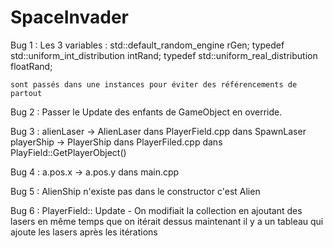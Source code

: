 # SpaceInvader

Bug 1 : 
	Les 3 variables : 
		std::default_random_engine rGen;
		typedef std::uniform_int_distribution<int> intRand;
		typedef std::uniform_real_distribution<float> floatRand;

	sont passés dans une instances pour éviter des référencements de partout

Bug 2 :
	Passer le Update des enfants de GameObject en override.

Bug 3 :
 	alienLaser -> AlienLaser dans PlayerField.cpp dans SpawnLaser
	playerShip -> PlayerShip dans PlayerFiled.cpp dans PlayField::GetPlayerObject()

Bug 4 :
	a.pos.x -> a.pos.y dans main.cpp

Bug 5 : 
	AlienShip n'existe pas dans le constructor c'est Alien

Bug 6 : 
	PlayerField:: Update 
		- On modifiait la collection en ajoutant des lasers en même temps 
		que on itérait dessus maintenant il y a un tableau qui ajoute les lasers après les itérations
